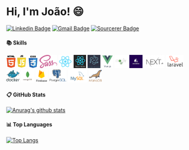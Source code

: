 # Hi, I'm João! :smile:

[![Linkedin Badge](https://img.shields.io/badge/-joaoMarinho94-blue?style=flat-square&logo=Linkedin&logoColor=white&link=https://www.linkedin.com/in/joao-marinho94/)](https://www.linkedin.com/in/joao-marinho94/)
[![Gmail Badge](https://img.shields.io/badge/-joaopaulim94@gmail.com-c14438?style=flat-square&logo=Gmail&logoColor=white&link=mailto:joaopaulim94@gmail.com)](mailto:otaviocapila@gmail.com)
[![Sourcerer Badge](https://img.shields.io/badge/Sourcerer-joaomarinho94-yellowgreen?style=flat-square)](https://sourcerer.io/joaomarinho94)

#### :books: Skills
<p>
  <img title="HTML5" height="35" src="https://github.com/joaoMarinho94/joaoMarinho94/blob/main/images/html5.png">
  <img title="JAVASCRIPT" height="35" src="https://github.com/joaoMarinho94/joaoMarinho94/blob/main/images/js.jpg">
  <img title="CSS3" height="35" src="https://github.com/joaoMarinho94/joaoMarinho94/blob/main/images/css3.png">
  <img title="SASS" height="35" src="https://github.com/joaoMarinho94/joaoMarinho94/blob/main/images/sass.png">
  <img title="REACTJS" height="35" src="https://github.com/joaoMarinho94/joaoMarinho94/blob/main/images/reactjs.png">
  <img title="REACT NATIVE" height="35" src="https://github.com/joaoMarinho94/joaoMarinho94/blob/main/images/reactnative.png">
  <img title="ELECTRON" height="35" src="https://github.com/joaoMarinho94/joaoMarinho94/blob/main/images/electron.png">
  <img title="VUEJS" height="35" src="https://github.com/joaoMarinho94/joaoMarinho94/blob/main/images/vuejs.png">
  <img title="NODEJS" height="35" src="https://github.com/joaoMarinho94/joaoMarinho94/blob/main/images/nodejs.png">
  <img title="ADONISJS" height="35" src="https://github.com/joaoMarinho94/joaoMarinho94/blob/main/images/adonisjs.jpg">
  <img title="NEXTJS" height="35" src="https://github.com/joaoMarinho94/joaoMarinho94/blob/main/images/nextjs.png">
  <img title="LARAVEL" height="35" src="https://github.com/joaoMarinho94/joaoMarinho94/blob/main/images/laravel.png">
  <img title="DOCKER" height="35" src="https://github.com/joaoMarinho94/joaoMarinho94/blob/main/images/docker.png">
  <img title="MONGODB" height="35" src="https://github.com/joaoMarinho94/joaoMarinho94/blob/main/images/mongodb.png">
  <img title="FIREBASE" height="35" src="https://github.com/joaoMarinho94/joaoMarinho94/blob/main/images/firebase.png">
  <img title="POSTGRESQL" height="35" src="https://github.com/joaoMarinho94/joaoMarinho94/blob/main/images/postgre.png">
  <img title="MYSQL" height="35" src="https://github.com/joaoMarinho94/joaoMarinho94/blob/main/images/mysql.png">
  <img title="MARIADB" height="35" src="https://github.com/joaoMarinho94/joaoMarinho94/blob/main/images/mariadb.png">
</p>

#### :clipboard: GitHub Stats
[![Anurag's github stats](https://github-readme-stats.vercel.app/api?username=joaoMarinho94&show_icons=true&theme=dracula)](https://github.com/joaoMarinho94/github-readme-stats)

#### :bar_chart: Top Languages
[![Top Langs](https://github-readme-stats.vercel.app/api/top-langs/?username=otaviocapila&theme=dracula&layout=compact&langs_count=10)](https://github.com/anuraghazra/github-readme-stats)

